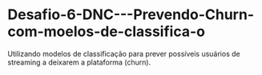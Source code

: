 # Desafio-6-DNC---Prevendo-Churn-com-moelos-de-classifica-o
Utilizando modelos de classificação para prever possíveis usuários de streaming a deixarem a plataforma (churn).

